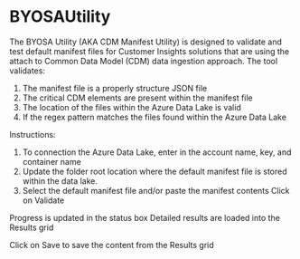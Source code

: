 # BYOSAUtility
The BYOSA Utility (AKA CDM Manifest Utility) is designed to validate and test default manifest files for Customer Insights solutions that are using the attach to Common Data Model (CDM) data ingestion approach. The tool validates:
1) The manifest file is a properly structure JSON file
2) The critical CDM elements are present within the manifest file
3) The location of the files within the Azure Data Lake is valid
4) If the regex pattern matches the files found within the Azure Data Lake

Instructions:
1) To connection the Azure Data Lake, enter in the account name, key, and container name
2) Update the folder root location where the default manifest file is stored within the data lake.
3) Select the default manifest file and/or paste the manifest contents
Click on Validate

Progress is updated in the status box
Detailed results are loaded into the Results grid

Click on Save to save the content from the Results grid
